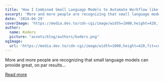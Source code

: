 ```yaml
---
title: 'How I Combined Small Language Models to Automate Workflow like Financial Research'
excerpt: 'More and more people are recognizing that small language models can provide great, on par results...'
date: '2024-04-29'
coverImage: 'https://media.dev.to/cdn-cgi/image/width=1000,height=420,fit=cover,gravity=auto,format=auto/https%3A%2F%2Fdev-to-uploads.s3.amazonaws.com%2Fuploads%2Farticles%2F3pkc1fy1pv04mustp3uy.jpeg'
author:
  name: Koders
  picture: "assets/blog/authors/koders.png"
ogImage:
  url: 'https://media.dev.to/cdn-cgi/image/width=1000,height=420,fit=cover,gravity=auto,format=auto/https%3A%2F%2Fdev-to-uploads.s3.amazonaws.com%2Fuploads%2Farticles%2F3pkc1fy1pv04mustp3uy.jpeg'
---
```


More and more people are recognizing that small language models can provide great, on par results...

[Read more](https://dev.to/llmware/how-i-combine-small-language-models-to-automate-fact-based-workflow-like-financial-research-29np)
